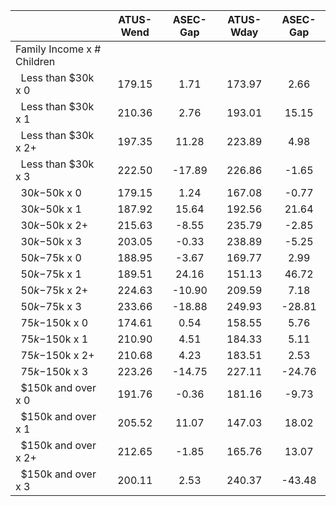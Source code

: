 
|                      |    ATUS-Wend |     ASEC-Gap |    ATUS-Wday |     ASEC-Gap |
| -------------------- | :----------: | :----------: | :----------: | :----------: |
| Family Income x # Children |              |              |              |              |
| &nbsp;&nbsp;Less than $30k x 0 |       179.15 |         1.71 |       173.97 |         2.66 |
| &nbsp;&nbsp;Less than $30k x 1 |       210.36 |         2.76 |       193.01 |        15.15 |
| &nbsp;&nbsp;Less than $30k x 2+ |       197.35 |        11.28 |       223.89 |         4.98 |
| &nbsp;&nbsp;Less than $30k x 3 |       222.50 |       -17.89 |       226.86 |        -1.65 |
| &nbsp;&nbsp;$30k-$50k x 0 |       179.15 |         1.24 |       167.08 |        -0.77 |
| &nbsp;&nbsp;$30k-$50k x 1 |       187.92 |        15.64 |       192.56 |        21.64 |
| &nbsp;&nbsp;$30k-$50k x 2+ |       215.63 |        -8.55 |       235.79 |        -2.85 |
| &nbsp;&nbsp;$30k-$50k x 3 |       203.05 |        -0.33 |       238.89 |        -5.25 |
| &nbsp;&nbsp;$50k-$75k x 0 |       188.95 |        -3.67 |       169.77 |         2.99 |
| &nbsp;&nbsp;$50k-$75k x 1 |       189.51 |        24.16 |       151.13 |        46.72 |
| &nbsp;&nbsp;$50k-$75k x 2+ |       224.63 |       -10.90 |       209.59 |         7.18 |
| &nbsp;&nbsp;$50k-$75k x 3 |       233.66 |       -18.88 |       249.93 |       -28.81 |
| &nbsp;&nbsp;$75k-$150k x 0 |       174.61 |         0.54 |       158.55 |         5.76 |
| &nbsp;&nbsp;$75k-$150k x 1 |       210.90 |         4.51 |       184.33 |         5.11 |
| &nbsp;&nbsp;$75k-$150k x 2+ |       210.68 |         4.23 |       183.51 |         2.53 |
| &nbsp;&nbsp;$75k-$150k x 3 |       223.26 |       -14.75 |       227.11 |       -24.76 |
| &nbsp;&nbsp;$150k and over x 0 |       191.76 |        -0.36 |       181.16 |        -9.73 |
| &nbsp;&nbsp;$150k and over x 1 |       205.52 |        11.07 |       147.03 |        18.02 |
| &nbsp;&nbsp;$150k and over x 2+ |       212.65 |        -1.85 |       165.76 |        13.07 |
| &nbsp;&nbsp;$150k and over x 3 |       200.11 |         2.53 |       240.37 |       -43.48 |

